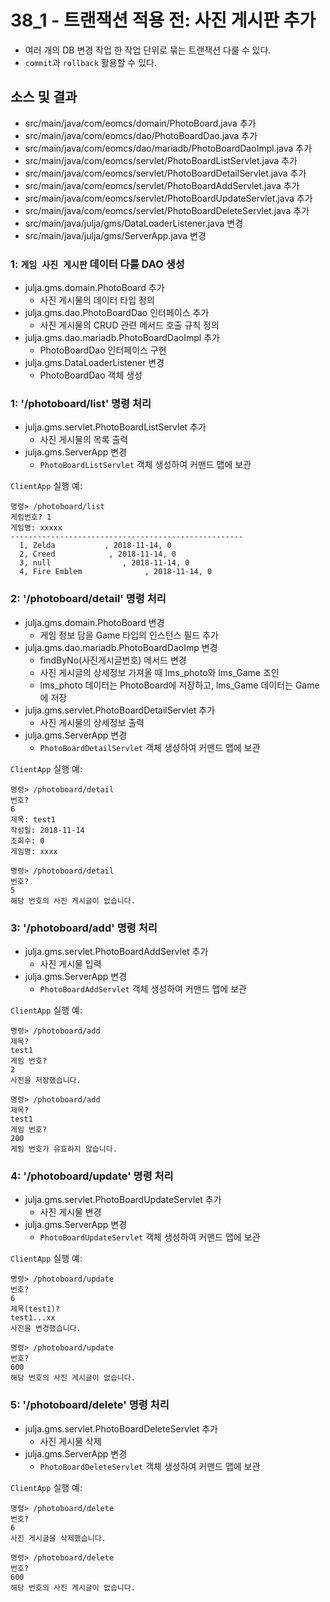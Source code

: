 # 38_1 - 트랜잭션 적용 전: 사진 게시판 추가

- 여러 개의 DB 변경 작업 한 작업 단위로 묶는 트랜잭션 다룰 수 있다.
- `commit`과 `rollback` 활용할 수 있다.

## 소스 및 결과

- src/main/java/com/eomcs/domain/PhotoBoard.java 추가
- src/main/java/com/eomcs/dao/PhotoBoardDao.java 추가
- src/main/java/com/eomcs/dao/mariadb/PhotoBoardDaoImpl.java 추가
- src/main/java/com/eomcs/servlet/PhotoBoardListServlet.java 추가
- src/main/java/com/eomcs/servlet/PhotoBoardDetailServlet.java 추가
- src/main/java/com/eomcs/servlet/PhotoBoardAddServlet.java 추가
- src/main/java/com/eomcs/servlet/PhotoBoardUpdateServlet.java 추가
- src/main/java/com/eomcs/servlet/PhotoBoardDeleteServlet.java 추가
- src/main/java/julja/gms/DataLoaderListener.java 변경
- src/main/java/julja/gms/ServerApp.java 변경


### 1: `게임 사진 게시판` 데이터 다룰 DAO 생성

- julja.gms.domain.PhotoBoard 추가
  - 사진 게시물의 데이터 타입 정의
- julja.gms.dao.PhotoBoardDao 인터페이스 추가
  - 사진 게시물의 CRUD 관련 메서드 호출 규칙 정의
- julja.gms.dao.mariadb.PhotoBoardDaoImpl 추가
  - PhotoBoardDao 인터페이스 구현
- julja.gms.DataLoaderListener 변경
  - PhotoBoardDao 객체 생성

### 1: '/photoboard/list' 명령 처리

- julja.gms.servlet.PhotoBoardListServlet 추가
    - 사진 게시물의 목록 출력
- julja.gms.ServerApp 변경
    - `PhotoBoardListServlet` 객체 생성하여 커맨드 맵에 보관

`ClientApp` 실행 예:
```
명령> /photoboard/list
게임번호? 1
게임명: xxxxx
----------------------------------------------------
  1, Zelda           , 2018-11-14, 0
  2, Creed            , 2018-11-14, 0
  3, null                , 2018-11-14, 0
  4, Fire Emblem              , 2018-11-14, 0
```
    
### 2: '/photoboard/detail' 명령 처리

- julja.gms.domain.PhotoBoard 변경
  - 게임 정보 담을 Game 타입의 인스턴스 필드 추가
- julja.gms.dao.mariadb.PhotoBoardDaoImp 변경
  - findByNo(사진게시글번호) 메서드 변경
  - 사진 게시글의 상세정보 가져올 때 lms_photo와 lms_Game 조인
  - lms_photo 데이터는 PhotoBoard에 저장하고, lms_Game 데이터는 Game에 저장 
- julja.gms.servlet.PhotoBoardDetailServlet 추가
    - 사진 게시물의 상세정보 출력
- julja.gms.ServerApp 변경
    - `PhotoBoardDetailServlet` 객체 생성하여 커맨드 맵에 보관

`ClientApp` 실행 예:
```
명령> /photoboard/detail
번호?
6
제목: test1
작성일: 2018-11-14
조회수: 0
게임명: xxxx

명령> /photoboard/detail
번호?
5
해당 번호의 사진 게시글이 없습니다.
```

### 3: '/photoboard/add' 명령 처리

- julja.gms.servlet.PhotoBoardAddServlet 추가
    - 사진 게시물 입력
- julja.gms.ServerApp 변경
    - `PhotoBoardAddServlet` 객체 생성하여 커맨드 맵에 보관

`ClientApp` 실행 예:
```
명령> /photoboard/add
제목?
test1
게임 번호?
2
사진을 저장했습니다.

명령> /photoboard/add
제목?
test1
게임 번호?
200
게임 번호가 유효하지 않습니다.
```

### 4: '/photoboard/update' 명령 처리

- julja.gms.servlet.PhotoBoardUpdateServlet 추가
    - 사진 게시물 변경 
- julja.gms.ServerApp 변경
    - `PhotoBoardUpdateServlet` 객체 생성하여 커맨드 맵에 보관

`ClientApp` 실행 예:
```
명령> /photoboard/update
번호?
6
제목(test1)?
test1...xx
사진을 변경했습니다.

명령> /photoboard/update
번호?
600
해당 번호의 사진 게시글이 없습니다.
```

### 5: '/photoboard/delete' 명령 처리

- julja.gms.servlet.PhotoBoardDeleteServlet 추가
    - 사진 게시물 삭제 
- julja.gms.ServerApp 변경
    - `PhotoBoardDeleteServlet` 객체 생성하여 커맨드 맵에 보관

`ClientApp` 실행 예:
```
명령> /photoboard/delete
번호?
6
사진 게시글을 삭제했습니다.

명령> /photoboard/delete
번호?
600
해당 번호의 사진 게시글이 없습니다.
```


